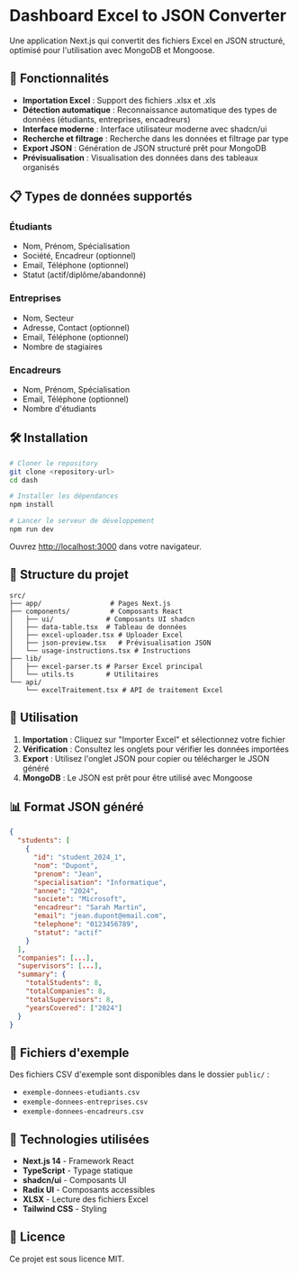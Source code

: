 # Dashboard Excel to JSON Converter

Une application Next.js qui convertit des fichiers Excel en JSON structuré, optimisé pour l'utilisation avec MongoDB et Mongoose.

## 🚀 Fonctionnalités

- **Importation Excel** : Support des fichiers .xlsx et .xls
- **Détection automatique** : Reconnaissance automatique des types de données (étudiants, entreprises, encadreurs)
- **Interface moderne** : Interface utilisateur moderne avec shadcn/ui
- **Recherche et filtrage** : Recherche dans les données et filtrage par type
- **Export JSON** : Génération de JSON structuré prêt pour MongoDB
- **Prévisualisation** : Visualisation des données dans des tableaux organisés

## 📋 Types de données supportés

### Étudiants
- Nom, Prénom, Spécialisation
- Société, Encadreur (optionnel)
- Email, Téléphone (optionnel)
- Statut (actif/diplôme/abandonné)

### Entreprises
- Nom, Secteur
- Adresse, Contact (optionnel)
- Email, Téléphone (optionnel)
- Nombre de stagiaires

### Encadreurs
- Nom, Prénom, Spécialisation
- Email, Téléphone (optionnel)
- Nombre d'étudiants

## 🛠️ Installation

```bash
# Cloner le repository
git clone <repository-url>
cd dash

# Installer les dépendances
npm install

# Lancer le serveur de développement
npm run dev
```

Ouvrez [http://localhost:3000](http://localhost:3000) dans votre navigateur.

## 📁 Structure du projet

```
src/
├── app/                 # Pages Next.js
├── components/          # Composants React
│   ├── ui/             # Composants UI shadcn
│   ├── data-table.tsx  # Tableau de données
│   ├── excel-uploader.tsx # Uploader Excel
│   ├── json-preview.tsx   # Prévisualisation JSON
│   └── usage-instructions.tsx # Instructions
├── lib/
│   ├── excel-parser.ts # Parser Excel principal
│   └── utils.ts        # Utilitaires
└── api/
    └── excelTraitement.tsx # API de traitement Excel
```

## 🔧 Utilisation

1. **Importation** : Cliquez sur "Importer Excel" et sélectionnez votre fichier
2. **Vérification** : Consultez les onglets pour vérifier les données importées
3. **Export** : Utilisez l'onglet JSON pour copier ou télécharger le JSON généré
4. **MongoDB** : Le JSON est prêt pour être utilisé avec Mongoose

## 📊 Format JSON généré

```json
{
  "students": [
    {
      "id": "student_2024_1",
      "nom": "Dupont",
      "prenom": "Jean",
      "specialisation": "Informatique",
      "annee": "2024",
      "societe": "Microsoft",
      "encadreur": "Sarah Martin",
      "email": "jean.dupont@email.com",
      "telephone": "0123456789",
      "statut": "actif"
    }
  ],
  "companies": [...],
  "supervisors": [...],
  "summary": {
    "totalStudents": 8,
    "totalCompanies": 8,
    "totalSupervisors": 8,
    "yearsCovered": ["2024"]
  }
}
```

## 📝 Fichiers d'exemple

Des fichiers CSV d'exemple sont disponibles dans le dossier `public/` :
- `exemple-donnees-etudiants.csv`
- `exemple-donnees-entreprises.csv`
- `exemple-donnees-encadreurs.csv`

## 🎨 Technologies utilisées

- **Next.js 14** - Framework React
- **TypeScript** - Typage statique
- **shadcn/ui** - Composants UI
- **Radix UI** - Composants accessibles
- **XLSX** - Lecture des fichiers Excel
- **Tailwind CSS** - Styling

## 📄 Licence

Ce projet est sous licence MIT.
